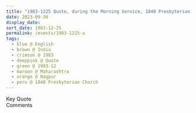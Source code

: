 ```yaml
---
title: "1983-1225 Quote, during the Morning Service, 1840 Presbyterian Church, Nagpur, Maharashtra, India"
date: 2023-09-30
display_date: 
sort_date: 1983-12-25
permalink: /events/1983-1225-a
tags:
  - blue @ English
  - brown @ India
  - crimson @ 1983
  - deeppink @ Quote
  - green @ 1983-12
  - maroon @ Maharashtra
  - orange @ Nagpur
  - peru @ 1840 Presbyterian Church
---
```


<wave-list>
  <list-title color="green" width="75">Key Quote</list-title>
  <list-item color="BlanchedAlmond"  width="200"></list-item>
  <list-item color="Lavender"></list-item>
  <list-item color="BlanchedAlmond"></list-item>
</wave-list>

<br>

<wave-list>
  <list-title color="green" width="75">Comments</list-title>
  <list-item color="BlanchedAlmond"  width="200"></list-item>
  <list-item color="Lavender"></list-item>
  <list-item color="BlanchedAlmond"></list-item>
</wave-list>